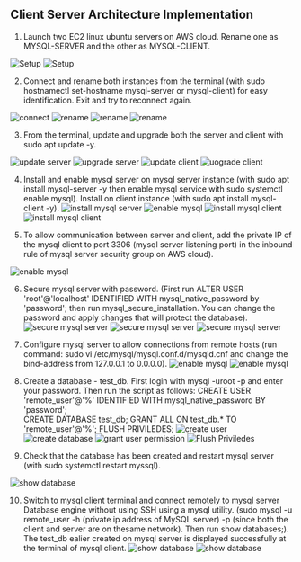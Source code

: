## Client Server Architecture Implementation 

1. Launch two EC2 linux ubuntu servers on AWS cloud. Rename one as MYSQL-SERVER and the other as MYSQL-CLIENT.

![Setup](./images/launch-2-instances.jpg)
![Setup](./images/launch-2-instances2.jpg)

2. Connect and rename both instances from the terminal (with sudo hostnamectl set-hostname mysql-server or mysql-client) for easy identification. Exit and try to reconnect again.

![connect](./images/connect-rename.jpg)
![rename](./images/connect-rename1.jpg)
![rename](./images/connect-rename2.jpg)
![rename](./images/connect-rename3.jpg)

3. From the terminal, update and upgrade both the server and client with sudo apt update -y.

![update server](./images/server-update.jpg)
![upgrade server](./images/server-upgrade.jpg)
![update client](./images/client-update.jpg)
![uograde client](./images/client-update.jpg)

4. Install and enable mysql server on mysql server instance (with sudo apt install mysql-server -y then enable mysql service with sudo systemctl enable mysql). Install on client instance (with sudo apt install mysql-client -y).
![install mysql server](./images/install-mysql-server.jpg)
![enable mysql](./images/enable-mysql-server.jpg)
![install mysql client](./images/install-mysql-client1.jpg)
![install mysql client](./images/install-mysql-client2.jpg)

5. To allow communication between server and client, add the private IP of the mysql client to port 3306 (mysql server listening port) in the inbound rule of mysql server security group on AWS cloud).

![enable mysql](./images/add-pip-client-server.jpg)

6. Secure mysql server with password. (First run ALTER USER 'root'@'localhost' IDENTIFIED WITH mysql_native_password by 'password'; then run mysql_secure_installation. You can change the password and apply changes that will protect the database). 
![secure mysql server](./images/add-password1.jpg)
![secure mysql server](./images/add-password2.jpg)
![secure mysql server](./images/add-password3.jpg)


7. Configure mysql server to allow connections from remote hosts (run command: sudo vi /etc/mysql/mysql.conf.d/mysqld.cnf and change the bind-address from 127.0.0.1 to 0.0.0.0).
![enable mysql](./images/change-bind-address0.jpg)
![enable mysql](./images/change-bind-address.jpg)

8. Create a database - test_db. First login with mysql -uroot -p and enter your password. Then run the script as follows:
CREATE USER 'remote_user'@'%' IDENTIFIED WITH mysql_native_password BY 'password';  
CREATE DATABASE test_db;
GRANT ALL ON test_db.* TO 'remote_user'@'%';
FLUSH PRIVILEDES; 
![create user](./images/user-created.jpg)
![create database](./images/database-created.jpg)
![grant user permission](./images/user-permission.jpg)
![Flush Priviledes](./images/user-permission2.jpg)

9. Check that the database has been created and restart mysql server (with sudo systemctl restart myssql).

![show database](./images/show-database.jpg)

10. Switch to mysql client terminal and connect remotely to mysql server Database engine without using SSH using a mysql utility.
(sudo mysql -u remote_user -h (private ip address of MySQL server) -p (since both the client and server are on thesame network). Then run show databases;). The test_db ealier created on mysql server is displayed successfully at the terminal of mysql client.
![show database](./images/accessed-database0.jpg)
![show database](./images/accessed-database.jpg)



